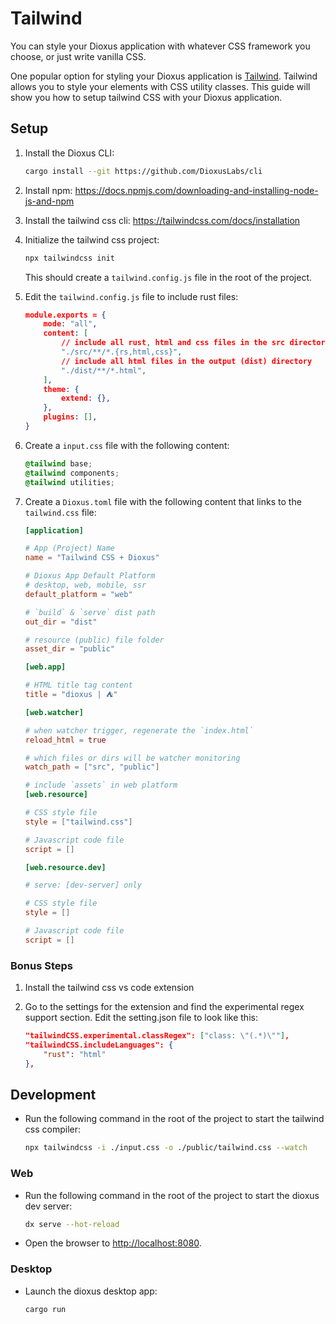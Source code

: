 # Tailwind

You can style your Dioxus application with whatever CSS framework you choose, or just write vanilla CSS.


One popular option for styling your Dioxus application is [Tailwind](https://tailwindcss.com/). Tailwind allows you to style your elements with CSS utility classes. This guide will show you how to setup tailwind CSS with your Dioxus application.

## Setup

1. Install the Dioxus CLI:

    ```bash
    cargo install --git https://github.com/DioxusLabs/cli
    ```

2. Install npm: https://docs.npmjs.com/downloading-and-installing-node-js-and-npm
3. Install the tailwind css cli: https://tailwindcss.com/docs/installation
4. Initialize the tailwind css project:

    ```bash
    npx tailwindcss init
    ```

    This should create a `tailwind.config.js` file in the root of the project.

5. Edit the `tailwind.config.js` file to include rust files:

    ```json
    module.exports = {
        mode: "all",
        content: [
            // include all rust, html and css files in the src directory
            "./src/**/*.{rs,html,css}",
            // include all html files in the output (dist) directory
            "./dist/**/*.html",
        ],
        theme: {
            extend: {},
        },
        plugins: [],
    }
    ```

6. Create a `input.css` file with the following content:

    ```css
    @tailwind base;
    @tailwind components;
    @tailwind utilities;
    ```

7. Create a `Dioxus.toml` file with the following content that links to the `tailwind.css` file:

    ```toml
    [application]

    # App (Project) Name
    name = "Tailwind CSS + Dioxus"

    # Dioxus App Default Platform
    # desktop, web, mobile, ssr
    default_platform = "web"

    # `build` & `serve` dist path
    out_dir = "dist"

    # resource (public) file folder
    asset_dir = "public"

    [web.app]

    # HTML title tag content
    title = "dioxus | ⛺"

    [web.watcher]

    # when watcher trigger, regenerate the `index.html`
    reload_html = true

    # which files or dirs will be watcher monitoring
    watch_path = ["src", "public"]

    # include `assets` in web platform
    [web.resource]

    # CSS style file
    style = ["tailwind.css"]

    # Javascript code file
    script = []

    [web.resource.dev]

    # serve: [dev-server] only

    # CSS style file
    style = []

    # Javascript code file
    script = []
    ```

### Bonus Steps

1. Install the tailwind css vs code extension
2. Go to the settings for the extension and find the experimental regex support section. Edit the setting.json file to look like this:

    ```json
    "tailwindCSS.experimental.classRegex": ["class: \"(.*)\""],
    "tailwindCSS.includeLanguages": {
        "rust": "html"
    },
    ```

## Development

- Run the following command in the root of the project to start the tailwind css compiler:

    ```bash
    npx tailwindcss -i ./input.css -o ./public/tailwind.css --watch
    ```

### Web

- Run the following command in the root of the project to start the dioxus dev server:

    ```bash
    dx serve --hot-reload
    ```

- Open the browser to [http://localhost:8080](http://localhost:8080).

### Desktop

- Launch the dioxus desktop app:

    ```bash
    cargo run
    ```
